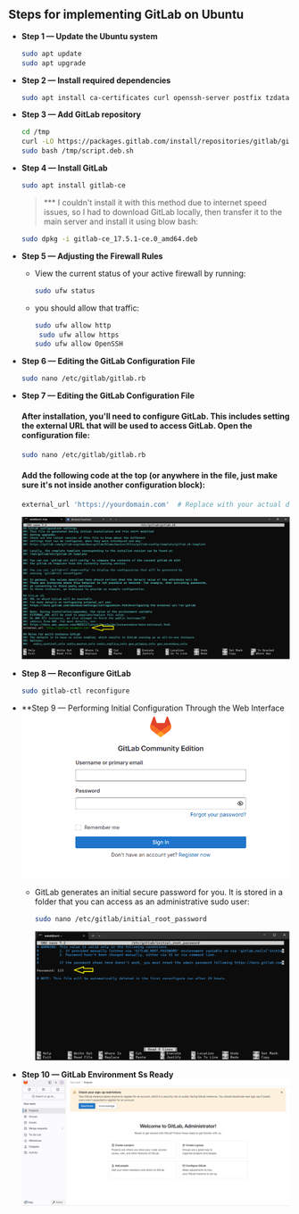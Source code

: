 ## Steps for implementing GitLab on Ubuntu
- **Step 1 — Update the Ubuntu system**
    ```bash
    sudo apt update
    sudo apt upgrade
    ```
- **Step 2 — Install required dependencies**
    ```bash
    sudo apt install ca-certificates curl openssh-server postfix tzdata perl
    ```
- **Step 3 — Add GitLab repository**
    ```bash
    cd /tmp
    curl -LO https://packages.gitlab.com/install/repositories/gitlab/gitlab-ce/script.deb.sh
    sudo bash /tmp/script.deb.sh
    ```
- **Step 4 — Install GitLab**
    ```bash
    sudo apt install gitlab-ce
    ```

    > *** I couldn't install it with this method due to internet speed issues, so I had to download GitLab locally, then transfer it to the main server and install it using blow bash:
    ```bash
    sudo dpkg -i gitlab-ce_17.5.1-ce.0_amd64.deb
    ```


- **Step 5 — Adjusting the Firewall Rules**
  - View the current status of your active firewall by running:
      ```bash
     sudo ufw status
      ```
  - you should allow that traffic:
     ```bash
     sudo ufw allow http
      sudo ufw allow https
     sudo ufw allow OpenSSH
      ```
- **Step 6 — Editing the GitLab Configuration File**
    ```bash
    sudo nano /etc/gitlab/gitlab.rb
    ```
 - **Step 7 — Editing the GitLab Configuration File**
    #### After installation, you'll need to configure GitLab. This includes setting the external URL that will be used to access GitLab. Open the  configuration file:
    ```bash
    sudo nano /etc/gitlab/gitlab.rb
    ```  
    #### Add the following code at the top (or anywhere in the file, just make sure it's not inside another configuration block):
    ```bash
    external_url 'https://yourdomain.com'  # Replace with your actual domain or IP
    ``` 
    ![This is an alt text.](./imgf0.png)
- **Step 8 — Reconfigure GitLab**
    ```bash
    sudo gitlab-ctl reconfigure
    ```
- **Step 9 —  Performing Initial Configuration Through the Web Interface
    ![This is an alt text.](./login.png)
    - GitLab generates an initial secure password for you. It is stored in a folder that you can access as an administrative sudo user:
        ```bash
        sudo nano /etc/gitlab/initial_root_password
        ```
        ![This is an alt text.](./pass.png)
- **Step 10 — GitLab Environment Ss Ready**
   ![This is an alt text.](./pref.png)